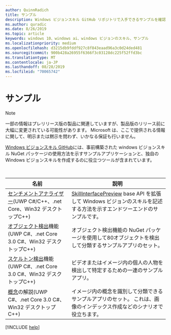 ```yaml
---
author: QuinnRadich
title: サンプル
description: Windows ビジョンスキル GitHub リポジトリで入手できるサンプルを確認してください。
ms.author: quradic
ms.date: 8/26/2019
ms.topic: article
keywords: windows 10、windows ai、windows ビジョンのスキル、サンプル
ms.localizationpriority: medium
ms.openlocfilehash: d3215db9fddf927c8f843eaad96a3c0d24ded481
ms.sourcegitcommit: 900b428a26955f6366f3c03128dc225f52ffd3bc
ms.translationtype: MT
ms.contentlocale: ja-JP
ms.lasthandoff: 08/28/2019
ms.locfileid: "70065742"
---
```

# <a name="samples"></a>サンプル

> [!NOTE]
> 一部の情報はプレリリース版の製品に関連していますが、製品版のリリース前に大幅に変更されている可能性があります。 Microsoft は、ここで提供される情報に関して、明示または黙示を問わず、いかなる保証も行いません。

[Windows ビジョンスキル GitHub](https://github.com/Microsoft/WindowsVisionSkillsPreview/tree/master/samples)には、事前構築された windows ビジョンスキル NuGet パッケージの使用方法を示すサンプルアプリケーションと、独自の Windows ビジョンスキルを作成するのに役立つツールが含まれています。

<br/>

| 名前 | 説明 |
|------|-------------|
| [センチメントアナライザー](https://github.com/Microsoft/WindowsVisionSkillsPreview/tree/master/samples/SentimentAnalyzerCustomSkill)(UWP C#/C++、.net Core、Win32 デスクトップC++) | [SkillInterfacePreview](https://docs.microsoft.com/dotnet/api/microsoft.ai.skills.skillinterfacepreview) base API を拡張して Windows ビジョンのスキルを記述する方法を示すエンドツーエンドのサンプルです。 |
| [オブジェクト検出](https://github.com/microsoft/WindowsVisionSkillsPreview/tree/master/samples/ObjectDetector)機能(UWP C#、.net Core 3.0 C#、Win32 デスクトップC++) | オブジェクト検出機能の NuGet パッケージを使用して80オブジェクトを検出して分類するサンプルアプリのセット。 |
| [スケルトン検出](https://github.com/microsoft/WindowsVisionSkillsPreview/tree/master/samples/SkeletalDetector)機能(UWP C#、.net Core 3.0 C#、Win32 デスクトップC++) | ビデオまたはイメージ内の個人の人物を検出して特定するための一連のサンプルアプリ。 |
| [概念](https://github.com/microsoft/WindowsVisionSkillsPreview/tree/master/samples/ConceptTagger)の解説(UWP C#、.net Core 3.0 C#、Win32 デスクトップC++) | イメージ内の概念を識別して分類できるサンプルアプリのセット。 これは、画像のインデックス作成などのシナリオで役立ちます。 |

[!INCLUDE [help](../includes/get-help-vision.md)]
